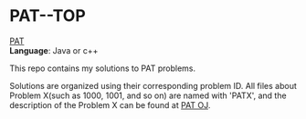 # PAT--TOP
[PAT](https://www.patest.cn/)  
**Language**: Java or c++  

This repo contains my solutions to PAT problems.  

Solutions are organized using their corresponding problem ID. All files about Problem X(such as 1000, 1001, and so on) are named with 'PATX', and the description of the Problem X can be found at [PAT OJ](https://pintia.cn/problem-sets/994805148990160896/problems).
